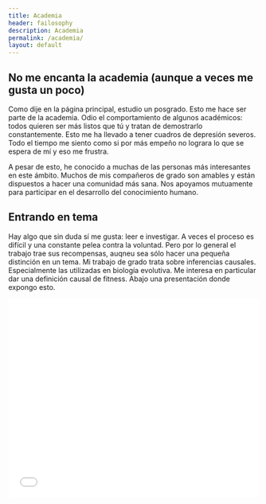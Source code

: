 ```yaml
---
title: Academia
header: failosophy
description: Academia
permalink: /academia/
layout: default
---
```

## No me encanta la academia (aunque a veces me gusta un poco)

Como dije en la página principal, estudio un posgrado. Esto me hace ser parte de la academia. Odio el comportamiento de algunos académicos: todos quieren ser más listos que tú y tratan de demostrarlo constantemente. Esto me ha llevado a tener cuadros de depresión severos. Todo el tiempo me siento como si por más empeño no lograra lo que se espera de mí y eso me frustra.

A pesar de esto, he conocido a muchas de las personas más interesantes en este ámbito. Muchos de mis compañeros de grado son amables y están dispuestos a hacer una comunidad más sana. Nos apoyamos mutuamente para participar en el desarrollo del conocimiento humano.

## Entrando en tema

Hay algo que sin duda sí me gusta: leer e investigar. A veces el proceso es difícil y una constante pelea contra la voluntad. Pero por lo general el trabajo trae sus recompensas, auqneu sea sólo hacer una pequeña distinción en un tema. Mi trabajo de grado trata sobre inferencias causales. Especialmente las utilizadas en biología evolutiva. Me interesa en particular dar una definición causal de fitness. Abajo una presentación donde expongo esto.

 <embed src="/failosophy/assets/images/output.pdf" type="application/pdf" width="100%" height="400" />
